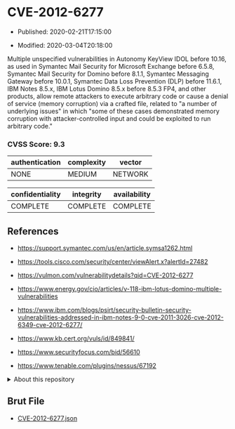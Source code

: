 # CVE-2012-6277

- Published: 2020-02-21T17:15:00

- Modified: 2020-03-04T20:18:00

Multiple unspecified vulnerabilities in Autonomy KeyView IDOL before 10.16, as used in Symantec Mail Security for Microsoft Exchange before 6.5.8, Symantec Mail Security for Domino before 8.1.1, Symantec Messaging Gateway before 10.0.1, Symantec Data Loss Prevention (DLP) before 11.6.1, IBM Notes 8.5.x, IBM Lotus Domino 8.5.x before 8.5.3 FP4, and other products, allow remote attackers to execute arbitrary code or cause a denial of service (memory corruption) via a crafted file, related to "a number of underlying issues" in which "some of these cases demonstrated memory corruption with attacker-controlled input and could be exploited to run arbitrary code."

### CVSS Score: **9.3**

| authentication | complexity | vector |
| --- | --- | --- |
| NONE | MEDIUM | NETWORK |

| confidentiality | integrity | availability |
| --- | --- | --- |
| COMPLETE | COMPLETE | COMPLETE |

## References

* https://support.symantec.com/us/en/article.symsa1262.html

* https://tools.cisco.com/security/center/viewAlert.x?alertId=27482

* https://vulmon.com/vulnerabilitydetails?qid=CVE-2012-6277

* https://www.energy.gov/cio/articles/v-118-ibm-lotus-domino-multiple-vulnerabilities

* https://www.ibm.com/blogs/psirt/security-bulletin-security-vulnerabilities-addressed-in-ibm-notes-9-0-cve-2011-3026-cve-2012-6349-cve-2012-6277/

* https://www.kb.cert.org/vuls/id/849841/

* https://www.securityfocus.com/bid/56610

* https://www.tenable.com/plugins/nessus/67192

<details>
<summary>About this repository</summary> 

  This repository is part of the project [Live Hack CVE](https://github.com/Live-Hack-CVE). Main website can be found [www.live-hack.org](https://www.live-hack.org) 
  
  Made by [Sn0wAlice](https://github.com/Sn0wAlice) for the people that care about security and need to have a feed of the latest CVEs. Hope you enjoy it, don't forget to star the repo and follow me on [Twitter](https://twitter.com/Sn0wAlice) and [Github](https://github.com/Sn0wAlice). And that is my [personnal website](https://www.alice-snow.me/)

  - [Home Page](https://github.com/Live-Hack-CVE)
  - [Framework](https://github.com/Live-Hack-CVE/cve-framework)
  - [CVE database](https://github.com/Live-Hack-CVE/full_database)
  - [Changelog](https://github.com/Live-Hack-CVE/Changelog)
</details>

## Brut File

* [CVE-2012-6277.json](https://raw.githubusercontent.com/Live-Hack-CVE/full_database/main/cves/2012/CVE-2012-6277.json)

